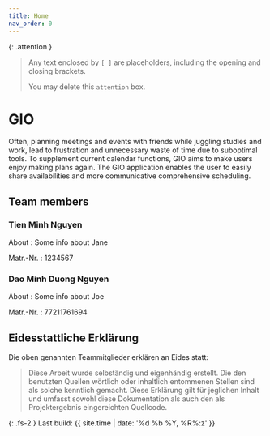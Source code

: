 ```yaml
---
title: Home
nav_order: 0
---
```


{: .attention }
> Any text enclosed by `[ ]` are placeholders, including the opening and closing brackets.
>
> You may delete this `attention` box.

# GIO

Often, planning meetings and events with friends while juggling studies and work, lead to frustration and unnecessary waste of time due to suboptimal tools. To supplement current calendar functions, GIO aims to make users enjoy making plans again. The GIO application enables the user to easily share availabilities and more communicative comprehensive scheduling.

## Team members

### Tien Minh Nguyen

About
: Some info about Jane

Matr.-Nr.
: 1234567

### Dao Minh Duong Nguyen

About
: Some info about Joe

Matr.-Nr.
: 77211761694

## Eidesstattliche Erklärung

Die oben genannten Teammitglieder erklären an Eides statt:

> Diese Arbeit wurde selbständig und eigenhändig erstellt. Die den benutzten Quellen wörtlich oder inhaltlich entommenen Stellen sind als solche kenntlich gemacht. Diese Erklärung gilt für jeglichen Inhalt und umfasst sowohl diese Dokumentation als auch den als Projektergebnis eingereichten Quellcode.

{: .fs-2 }
Last build: {{ site.time | date: '%d %b %Y, %R%:z' }}
